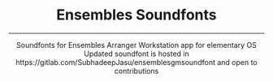 <div align="center">
    <h1>Ensembles Soundfonts</h1>
    <hr>
    Soundfonts for Ensembles Arranger Workstation app for elementary OS
    <br>
    Updated soundfont is hosted in https://gitlab.com/SubhadeepJasu/ensemblesgmsoundfont and open to contributions
</div>
<br>